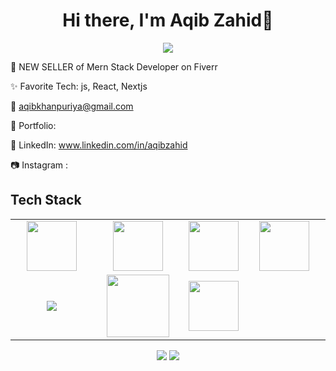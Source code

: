 <body>
  <div align="center">
    <h1> Hi there, I'm Aqib Zahid👋</h1>
  </div>
<p align="center">
<a href="#"><img src="https://readme-typing-svg.herokuapp.com/?lines=Mern+Stack+Developer&font=Roboto&size=26&duration=3500&pause=500&center=true&width=500&height=50&color=eab676"></a>

💸 NEW SELLER of Mern Stack Developer on Fiverr

✨ Favorite Tech: js, React, Nextjs


📧 aqibkhanpuriya@gmail.com

🎨 Portfolio:

💼 LinkedIn: www.linkedin.com/in/aqibzahid

📷 Instagram : 
 
<h2>Tech Stack</h2>

<table width="100">
<tr>
 <td align='center'>
        <img src="https://upload.wikimedia.org/wikipedia/commons/thumb/3/38/HTML5_Badge.svg/600px-HTML5_Badge.svg.png"  width="80">
    </td>
 <td align='center'>
        <img src="https://seeklogo.com/images/C/css-3-logo-023C1A7171-seeklogo.com.png"  width="80">
    </td>
 <td align='center'>
        <img src="https://img.freepik.com/premium-vector/alphabet-text-symbol-flat-icon-b-letter-with-long-shadow-sign-template_754537-6037.jpg"  width="80">
    </td>
 
 
    
 <td align='center' width="200">
        <img src="https://github.com/abranhe/programming-languages-logos/blob/master/src/javascript/javascript.svg" width="80">
    </td>
</tr>
 
<tr>
    <td align='center' width="200">
        <img src="https://www.vectorlogo.zone/logos/reactjs/reactjs-ar21.svg">
    </td>
    <td align='center' width="200">
        <img src="https://fiverr-res.cloudinary.com/npm-assets/layout-server/fiverr-og-logo.5fd6463.png" width="100">
    </td>
    <td align='center'>
        <img src="https://cdn4.iconfinder.com/data/icons/google-i-o-2016/512/google_firebase-2-512.png"  width="80">
    </td>
   
</tr>

    
</table>
</p>
<p align="center">
<a href="#"><img src="https://img.shields.io/badge/aqibzahid-0077B5?style=for-the-badge&logo=linkedin&logoColor=white"/></a>
<a href="mailto:aqibkhanpuriya@gmail.com"><img src="https://img.shields.io/badge/aqibzahid-D14836?style=for-the-badge&logo=gmail&logoColor=white"/></a>

 </p>
 
<br>
